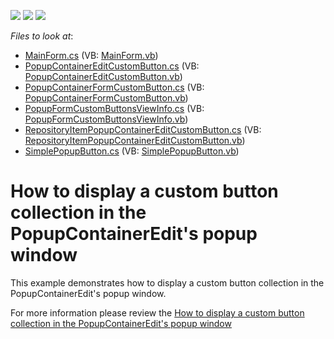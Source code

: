 <!-- default badges list -->
![](https://img.shields.io/endpoint?url=https://codecentral.devexpress.com/api/v1/VersionRange/128620576/13.1.4%2B)
[![](https://img.shields.io/badge/Open_in_DevExpress_Support_Center-FF7200?style=flat-square&logo=DevExpress&logoColor=white)](https://supportcenter.devexpress.com/ticket/details/E3667)
[![](https://img.shields.io/badge/📖_How_to_use_DevExpress_Examples-e9f6fc?style=flat-square)](https://docs.devexpress.com/GeneralInformation/403183)
<!-- default badges end -->
<!-- default file list -->
*Files to look at*:

* [MainForm.cs](./CS/MainForm.cs) (VB: [MainForm.vb](./VB/MainForm.vb))
* [PopupContainerEditCustomButton.cs](./CS/PopupContainerEditCustomButton.cs) (VB: [PopupContainerEditCustomButton.vb](./VB/PopupContainerEditCustomButton.vb))
* [PopupContainerFormCustomButton.cs](./CS/PopupContainerFormCustomButton.cs) (VB: [PopupContainerFormCustomButton.vb](./VB/PopupContainerFormCustomButton.vb))
* [PopupFormCustomButtonsViewInfo.cs](./CS/PopupFormCustomButtonsViewInfo.cs) (VB: [PopupFormCustomButtonsViewInfo.vb](./VB/PopupFormCustomButtonsViewInfo.vb))
* [RepositoryItemPopupContainerEditCustomButton.cs](./CS/RepositoryItemPopupContainerEditCustomButton.cs) (VB: [RepositoryItemPopupContainerEditCustomButton.vb](./VB/RepositoryItemPopupContainerEditCustomButton.vb))
* [SimplePopupButton.cs](./CS/SimplePopupButton.cs) (VB: [SimplePopupButton.vb](./VB/SimplePopupButton.vb))
<!-- default file list end -->
# How to display a custom button collection in the PopupContainerEdit's popup window


<p>This example demonstrates how to display a custom button collection in the PopupContainerEdit's popup window.</p><p>For more information please review the <a href="https://www.devexpress.com/Support/Center/p/K18554">How to display a custom button collection in the PopupContainerEdit's popup window</a></p>

<br/>


